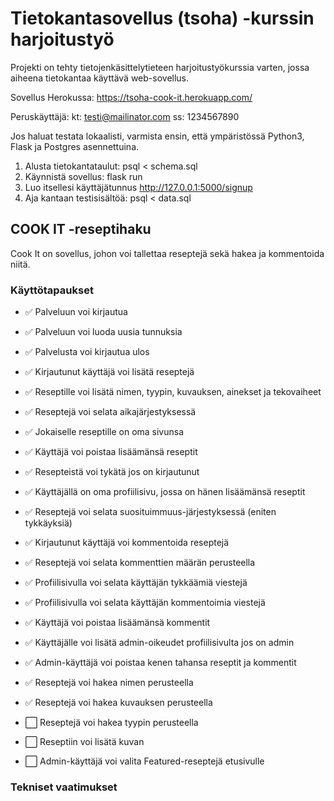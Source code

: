 # Tietokantasovellus (tsoha) -kurssin harjoitustyö

Projekti on tehty tietojenkäsittelytieteen harjoitustyökurssia varten, jossa aiheena tietokantaa käyttävä web-sovellus.

Sovellus Herokussa: https://tsoha-cook-it.herokuapp.com/

Peruskäyttäjä:
kt: testi@mailinator.com
ss: 1234567890

Jos haluat testata lokaalisti, varmista ensin, että ympäristössä Python3, Flask ja Postgres asennettuina.
1. Alusta tietokantataulut: psql < schema.sql
2. Käynnistä sovellus: flask run
3. Luo itsellesi käyttäjätunnus http://127.0.0.1:5000/signup 
3. Aja kantaan testisisältöä: psql < data.sql

## COOK IT -reseptihaku

Cook It on sovellus, johon voi tallettaa reseptejä sekä hakea ja kommentoida niitä.

### Käyttötapaukset

- :white_check_mark: Palveluun voi kirjautua
- :white_check_mark: Palveluun voi luoda uusia tunnuksia
- :white_check_mark: Palvelusta voi kirjautua ulos
- :white_check_mark: Kirjautunut käyttäjä voi lisätä reseptejä
- :white_check_mark: Reseptille voi lisätä nimen, tyypin, kuvauksen, ainekset ja tekovaiheet
- :white_check_mark: Reseptejä voi selata aikajärjestyksessä
- :white_check_mark: Jokaiselle reseptille on oma sivunsa
- :white_check_mark: Käyttäjä voi poistaa lisäämänsä reseptit
- :white_check_mark: Resepteistä voi tykätä jos on kirjautunut
- :white_check_mark: Käyttäjällä on oma profiilisivu, jossa on hänen lisäämänsä reseptit
- :white_check_mark: Reseptejä voi selata suosituimmuus-järjestyksessä (eniten tykkäyksiä)
- :white_check_mark: Kirjautunut käyttäjä voi kommentoida reseptejä
- :white_check_mark: Reseptejä voi selata kommenttien määrän perusteella
- :white_check_mark: Profiilisivulla voi selata käyttäjän tykkäämiä viestejä
- :white_check_mark: Profiilisivulla voi selata käyttäjän kommentoimia viestejä
- :white_check_mark: Käyttäjä voi poistaa lisäämänsä kommentit
- :white_check_mark: Käyttäjälle voi lisätä admin-oikeudet profiilisivulta jos on admin
- :white_check_mark: Admin-käyttäjä voi poistaa kenen tahansa reseptit ja kommentit
- :white_check_mark: Reseptejä voi hakea nimen perusteella
- :white_check_mark: Reseptejä voi hakea kuvauksen perusteella

- :white_large_square: Reseptejä voi hakea tyypin perusteella
- :white_large_square: Reseptiin voi lisätä kuvan
- :white_large_square: Admin-käyttäjä voi valita Featured-reseptejä etusivulle

### Tekniset vaatimukset
